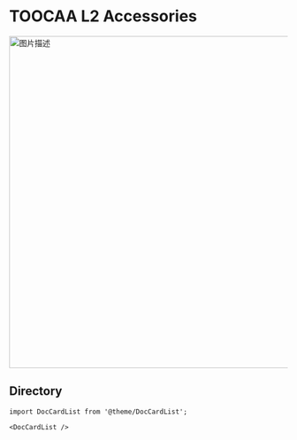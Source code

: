 ﻿---
sidebar_position: 4
sidebar_label: TOOCAA L2 Accessories
---

# TOOCAA L2 Accessories
<img src="http://wiki-toocaa.oss-cn-hongkong.aliyuncs.com/wiki/2.jpg" alt="图片描述" width="600" />

## Directory

```mdx-code-block
import DocCardList from '@theme/DocCardList';

<DocCardList />

